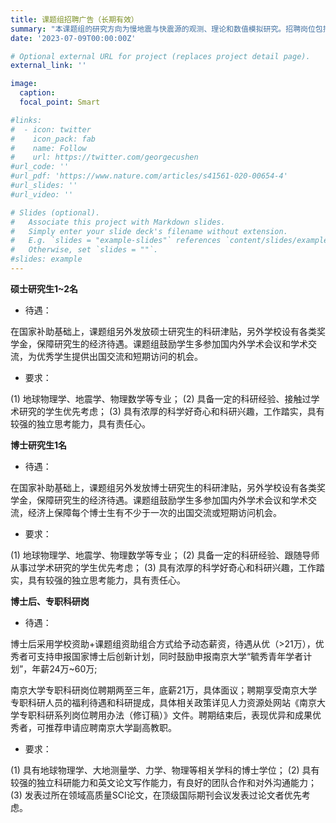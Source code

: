 ```yaml
---
title: 课题组招聘广告（长期有效）
summary: "本课题组的研究方向为慢地震与快震源的观测、理论和数值模拟研究。招聘岗位包括：硕士生、博士生、博士后/专职科研岗等。欢迎具有科学好奇心的成员加入和交流咨询。详情见文中内容"
date: '2023-07-09T00:00:00Z'

# Optional external URL for project (replaces project detail page).
external_link: ''

image:
  caption: 
  focal_point: Smart

#links:
#  - icon: twitter
#    icon_pack: fab
#    name: Follow
#    url: https://twitter.com/georgecushen
#url_code: ''
#url_pdf: 'https://www.nature.com/articles/s41561-020-00654-4'
#url_slides: ''
#url_video: ''

# Slides (optional).
#   Associate this project with Markdown slides.
#   Simply enter your slide deck's filename without extension.
#   E.g. `slides = "example-slides"` references `content/slides/example-slides.md`.
#   Otherwise, set `slides = ""`.
#slides: example
---
```


**硕士研究生1~2名**

* 待遇：

在国家补助基础上，课题组另外发放硕士研究生的科研津贴，另外学校设有各类奖学金，保障研究生的经济待遇。课题组鼓励学生多参加国内外学术会议和学术交流，为优秀学生提供出国交流和短期访问的机会。
 

* 要求：

(1) 地球物理学、地震学、物理数学等专业； 
(2) 具备一定的科研经验、接触过学术研究的学生优先考虑；
(3) 具有浓厚的科学好奇心和科研兴趣，工作踏实，具有较强的独立思考能力，具有责任心。


**博士研究生1名**

* 待遇：

在国家补助基础上，课题组另外发放博士研究生的科研津贴，另外学校设有各类奖学金，保障研究生的经济待遇。课题组鼓励学生多参加国内外学术会议和学术交流，经济上保障每个博士生有不少于一次的出国交流或短期访问机会。


* 要求：

(1) 地球物理学、地震学、物理数学等专业；
(2) 具备一定的科研经验、跟随导师从事过学术研究的学生优先考虑；
(3) 具有浓厚的科学好奇心和科研兴趣，工作踏实，具有较强的独立思考能力，具有责任心。


**博士后、专职科研岗**

* 待遇：

博士后采用学校资助+课题组资助组合方式给予动态薪资，待遇从优（>21万），优秀者可支持申报国家博士后创新计划，同时鼓励申报南京大学“毓秀青年学者计划”，年薪24万~60万;

南京大学专职科研岗位聘期两至三年，底薪21万，具体面议；聘期享受南京大学专职科研人员的福利待遇和科研提成，具体相关政策详见人力资源处网站《南京大学专职科研系列岗位聘用办法（修订稿）》文件。聘期结束后，表现优异和成果优秀者，可推荐申请应聘南京大学副高教职。


* 要求：

(1) 具有地球物理学、大地测量学、力学、物理等相关学科的博士学位；
(2) 具有较强的独立科研能力和英文论文写作能力，有良好的团队合作和对外沟通能力；
(3) 发表过所在领域高质量SCI论文，在顶级国际期刊会议发表过论文者优先考虑。

